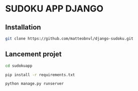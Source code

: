 # SUDOKU APP DJANGO

## Installation
```sh
git clone https://github.com/matteobnvl/django-sudoku.git
```

## Lancement projet 

```sh
cd sudokuapp

pip install -r requirements.txt

python manage.py runserver
```

